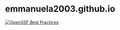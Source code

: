 # emmanuela2003.github.io

[![OpenSSF Best Practices](https://www.bestpractices.dev/projects/10318/badge)](https://www.bestpractices.dev/projects/10318)
